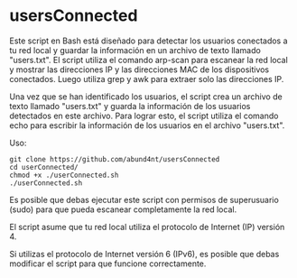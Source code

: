 # usersConnected

Este script en Bash está diseñado para detectar los usuarios conectados a tu red local y guardar la información en un archivo de texto llamado "users.txt". El script utiliza el comando arp-scan para escanear la red local y mostrar las direcciones IP y las direcciones MAC de los dispositivos conectados. Luego utiliza grep y awk para extraer solo las direcciones IP.

Una vez que se han identificado los usuarios, el script crea un archivo de texto llamado "users.txt" y guarda la información de los usuarios detectados en este archivo. Para lograr esto, el script utiliza el comando echo para escribir la información de los usuarios en el archivo "users.txt".

Uso:
    
    git clone https://github.com/abund4nt/usersConnected
    cd userConnected/
    chmod +x ./userConnected.sh
    ./userConnected.sh

Es posible que debas ejecutar este script con permisos de superusuario (sudo) para que pueda escanear completamente la red local.

El script asume que tu red local utiliza el protocolo de Internet (IP) versión 4. 

Si utilizas el protocolo de Internet versión 6 (IPv6), es posible que debas modificar el script para que funcione correctamente.
